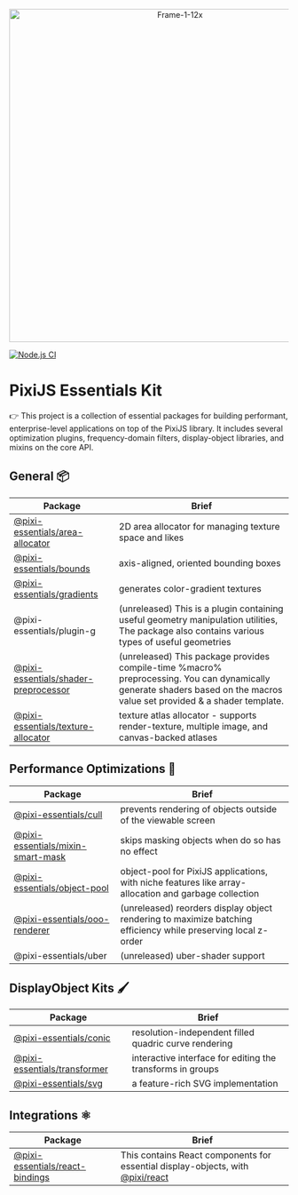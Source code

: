 <p align="center">
<img src="https://i.imgur.com/apQs3EL.png" alt="Frame-1-12x" width="600"></img>
</p>

[![Node.js CI](https://github.com/SukantPal/pixi-essentials/actions/workflows/node.js.yml/badge.svg)](https://github.com/SukantPal/pixi-essentials/actions/workflows/node.js.yml)

# PixiJS Essentials Kit

:point_right: This project is a collection of essential packages for building performant, enterprise-level applications on top of the PixiJS library. It includes several optimization plugins, frequency-domain filters, display-object libraries, and mixins on the core API.

## General :package:

| Package            | Brief |
| -----------------------------------------------| ----------------------------------------------------------------------------------------------------------------------------------------------------|
| [@pixi-essentials/area-allocator](./packages/area-allocator) | 2D area allocator for managing texture space and likes |
| [@pixi-essentials/bounds](./packages/bounds) | axis-aligned, oriented bounding boxes |
| [@pixi-essentials/gradients](./packages/gradients) | generates color-gradient textures |
| @pixi-essentials/plugin-g | (unreleased) This is a plugin containing useful geometry manipulation utilities, The package also contains various types of useful geometries |
| [@pixi-essentials/shader-preprocessor](./packages/shader-preprocessor) | (unreleased) This package provides compile-time %macro% preprocessing. You can dynamically generate shaders based on the macros value set provided & a shader template.|
| [@pixi-essentials/texture-allocator](./packages/texture-allocator) | texture atlas allocator - supports render-texture, multiple image, and canvas-backed atlases |

## Performance Optimizations :racehorse:

| Package                   | Brief          |
| ------------------------- | -------------- |
| [@pixi-essentials/cull](./packages/cull) | prevents rendering of objects outside of the viewable screen |
| [@pixi-essentials/mixin-smart-mask](./packages/mixin-smart-mask) | skips masking objects when do so has no effect    |
| [@pixi-essentials/object-pool](./packages/object-pool) | object-pool for PixiJS applications, with niche features like array-allocation and garbage collection |
| [@pixi-essentials/ooo-renderer](./packages/ooo-renderer) | (unreleased) reorders display object rendering to maximize batching efficiency while preserving local z-order |
| @pixi-essentials/uber | (unreleased) uber-shader support |

## DisplayObject Kits :paintbrush:

| Package                   | Brief          |
| ------------------------- | -------------- |
|[@pixi-essentials/conic](./packages/conic) | resolution-independent filled quadric curve rendering |
|[@pixi-essentials/transformer](./packages/transformer) | interactive interface for editing the transforms in groups |
|[@pixi-essentials/svg](./packages/svg)   | a feature-rich SVG implementation |

## Integrations :atom_symbol:

| Package                   | Brief          |
| ------------------------- | -------------- |
| [@pixi-essentials/react-bindings](./packages/react-bindings) | This contains React components for essential display-objects, with [@pixi/react](https://github.com/pixijs/pixi-react) |
